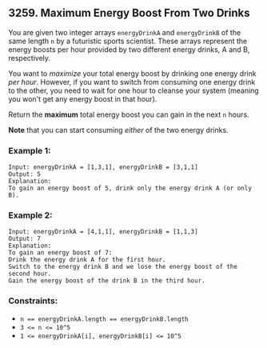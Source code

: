 ## 3259. Maximum Energy Boost From Two Drinks

You are given two integer arrays ```energyDrinkA``` and ```energyDrinkB``` of the same length ```n``` by a futuristic sports scientist. These arrays represent the energy boosts per hour provided by two different energy drinks, A and B, respectively.

You want to *maximize* your total energy boost by drinking one energy drink *per hour*. However, if you want to switch from consuming one energy drink to the other, you need to wait for one hour to cleanse your system (meaning you won't get any energy boost in that hour).

Return the **maximum** total energy boost you can gain in the next ```n``` hours.

**Note** that you can start consuming *either* of the two energy drinks.

### Example 1:
```
Input: energyDrinkA = [1,3,1], energyDrinkB = [3,1,1]
Output: 5
Explanation:
To gain an energy boost of 5, drink only the energy drink A (or only B).
```
### Example 2:
```
Input: energyDrinkA = [4,1,1], energyDrinkB = [1,1,3]
Output: 7
Explanation:
To gain an energy boost of 7:
Drink the energy drink A for the first hour.
Switch to the energy drink B and we lose the energy boost of the second hour.
Gain the energy boost of the drink B in the third hour.
```

### Constraints:

* ```n == energyDrinkA.length == energyDrinkB.length```
* ```3 <= n <= 10^5```
* ```1 <= energyDrinkA[i], energyDrinkB[i] <= 10^5```
